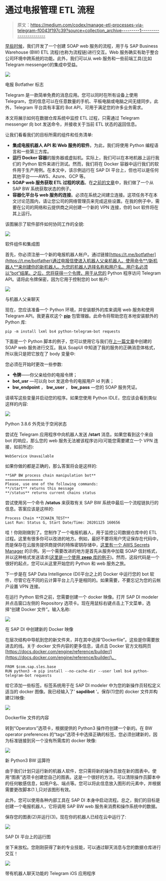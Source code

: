 # 通过电报管理 ETL 流程

> 原文：<https://medium.com/codex/manage-etl-processes-via-telegram-f0043f197c39?source=collection_archive---------1----------------------->

[早些时候](https://agordienko.medium.com/soap-webservice-from-abap-fm-d53bc43b5b8d)，我们开发了一个创建 SOAP web 服务的流程，用于与 SAP Business Warehouse (BW) ETL 流程(也称为流程链)进行交互。Web 服务确实有助于整合公司环境中跨系统的功能。此外，我们可以从 web 服务和一些前端工具(比如 Telegram messenger)的集成中受益。

![](img/8a2d7fe892a3732d25f9c1bc82bec262.png)

电报 Botfather 标志

Telegram 是一款简单免费的消息应用。您可以同时在所有设备上使用 Telegram，您的信息可以在任意数量的手机、平板电脑或电脑之间无缝同步。此外，Telegram 平台具有丰富的 Bot API，可用于满足您的许多业务需求。

本文将展示如何在数据仓库系统中监控 ETL 过程，只需通过 Telegram messenger 向 bot 发送命令，并接收关于当前 ETL 状态的返回信息。

让我们看看我们的目标所需的组件和任务清单:

*   **集成电报机器人 API 和 Web 服务的软件**。为此，我们将使用 Python 编程语言和一些第三方库。
*   **运行 Docker 容器**的服务器或虚拟机。实际上，我们可以在本地机器上运行我们的 Python 软件来进行测试。然而，我们将在 Docker 容器中运行我们的软件用于生产用例。在本文中，该示例运行在 SAP DI 平台上，但也可以是任何其他平台——AWS、Azure、GCP 等。
*   **SOAP web 服务获取 ETL 过程的状态**。在[之前的文章](https://agordienko.medium.com/soap-webservice-from-abap-fm-d53bc43b5b8d)中，我们做了一个从 SAP BW 系统获取状态的例子。
*   **容器化平台与 web 服务的连接**。必须在系统之间建立连接。这项任务不在本文讨论范围内，请让您公司的网络管理员来完成这些设置。在我的例子中，需要在公司的网络和云提供商之间创建一个新的 VPN 连接，你的 bot 软件将在其上运行。

该图展示了软件部件如何协同工作的全貌:

![](img/b3b5521c3df8cee620441d4124db890a.png)

软件组件和集成图

首先，你必须注册一个新的电报机器人帐户。通过链接[https://t.me/botfather](https://t.me/botfather)通过电报信使进入机器人父亲机器人。使用命令**/新机器人**来创建你的新机器人。为您的机器人选择名称和用户名。用户名必须以“bot”结尾。之后，您将获得一个令牌，用于从您的 Python 程序访问 Telegram API。请将此令牌保密，因为它用于控制您的 bot 帐户:

![](img/a2d6bdfb99411af3375e1d4c34427026.png)

与机器人父亲聊天

现在，您应该准备一个 Python 环境，并安装额外的库来调用 web 服务和使用 Telegram API。我更喜欢这个 [**pip**](https://github.com/pypa/pip) 包管理器。此命令将帮助您在本地安装额外的 Python 库:

```
pip -m install lxml bs4 python-telegram-bot requests
```

下面是一个 Python 脚本的例子，您可以使用它与我们在[上一篇文章](https://agordienko.medium.com/soap-webservice-from-abap-fm-d53bc43b5b8d)中创建的 SOAP web 服务进行交互。我从 SoapUI 中知道了我的服务的正确消息体格式，所以我只是把它放在了 body 变量中:

您必须在开始时更改一些参数:

*   **令牌**——你父亲给你的电报令牌；
*   **bot_usr** —可以向 bot 发送命令的电报用户 id 列表；
*   **bw_endpoint** ， **bw_user** ， **bw_pass** —您的 SOAP 服务凭证。

请填写这些变量并启动您的程序。如果您使用 Python IDLE，您应该会看到类似这样的内容:

![](img/68deb953dab3f73ca9d07150bdcfdcc8.png)

Python 3.8.6 外壳处于空闲状态

尝试在 Telegram 应用程序中向机器人发送 **/start** 消息。如果您看到这个来自 bot 的响应，那么您的 web 服务无法被该程序访问(可能您需要建立一个 VPN 连接，如前所述):

```
WebService Unavailable
```

如果你做的都是正确的，那么答案将会是这样的:

```
**SAP BW process chain manipulation bot**
=================
Please, use one of the following commands:
**/start** returns this message
**/status** returns current chains status
```

尝试使用另一个命令 **/status** 来获取有关 SAP BW 系统中最后一个流程链执行的信息。答案应该是这样的:

```
Process Chain **ZCHAIN_TEST**
Last Run: Status G, Start Date/Time: 20201125 160656
```

哇！你刚刚做到了。您制作了一个电报机器人，用于监控公司数据仓库中的 ETL 过程。这里有很多你可以改进的地方。例如，最好不要将用户凭证保存在代码中，而是保存在云服务提供商提供的特殊密钥存储中，[这里有一个 AWS Secrets Manager](/swlh/you-dont-have-to-be-a-big-corporation-to-start-using-aws-secrets-manager-fc40e0e40b2d?source=friends_link&sk=c502f26e0a8c6f806a5a002a62c00c84) 的示例。另一个需要改进的地方是首先从服务中加载 SOAP 信封格式，并以这种格式发送请求([这里是一个使用 **zeep** 库的例子](/@ayushi21095/working-with-soap-based-web-service-using-python-8f532195bc6c))。然而，这段代码是一个很好的起点，您可以从这里开始您的 Python 和 web 服务之旅。

下一步是在 SAP Data Intelligence (DI)平台之上的 Docker 中运行您的 bot 软件，尽管它在不同的云计算平台上几乎是相同的。如果需要，不要忘记为您的云帐户设置 VPN 连接。

在运行 Python 软件之前，您需要创建一个 docker 映像。打开 SAP DI modeler 并点击窗口左侧的 Repository 选项卡。现在用鼠标右键点击上下文菜单，选择“创建 Docker 文件”。输入名称:

![](img/b6eaa3894ad61c91e2cab9b036ee84a8.png)

在 SAP DI 中创建新的 Docker 映像

在层次结构中导航到您的新文件夹，并在其中选择“Dockerfile”。这些是你需要放进去的线。关于 docker 文件内容的更多信息，请点击 Docker 官方文档网页[https://docs.docker.com/engine/reference/builder/](https://docs.docker.com/engine/reference/builder/)。

```
FROM $com.sap.sles.base
RUN python3 -m pip install --no-cache-dir --user lxml bs4 python-telegram-bot requests
```

给它添加一些标签。标签系统用于在 SAP DI modeler 中为您的新操作员轻松定义适当的 docker 图像。我已经输入了' **sapdibot** '。保存(1)您的 docker 文件并构建(2)映像:

![](img/ce64dbc7b46dd47228b90be9ff3daca0.png)

Dockerfile 文件的内容

转到“Operators”选项卡，根据提供的 Python3 操作符创建一个新的。在 BW operator preferences 的“tags”选项卡中选择正确的标签。您必须创建新的，因为标准链接到另一个没有所需库的 docker 映像:

![](img/3ff254878810cfd07b5626cc0dbe127b.png)

新 Python3 BW 运算符

由于我们计划只运行新的机器人软件，您只需将新的操作员放在新的图表中。使用“图表”选项卡创建您自己的图表。这是一个很好的方法，可以清除操作员脚本中的任何敏感信息，如用户名、端点等。您可以将此信息放入图形的元素中，并根据需要更改脚本(1 ),只对该图形有效。

此外，您可以使用各种内部工具在 SAP DI 本身中启动流程。总之，我们的目标是创建一个电报机器人，它将调用 SAP BW web 服务来消费和操作系统中的数据。

保存您的图表(2)并运行(3)。现在你的机器人已经在云中运行了:

![](img/e09fa6645ef96f2e54d9acb1bc2b18d2.png)

SAP DI 平台上的运行图

坐下来放松。您刚刚获得了新的专业技能，可以通过聊天消息与您的数据仓库进行交互！

![](img/5c64c1e48b9103a05fdabc6a0777a71b.png)

带有机器人聊天功能的 Telegram iOS 应用程序